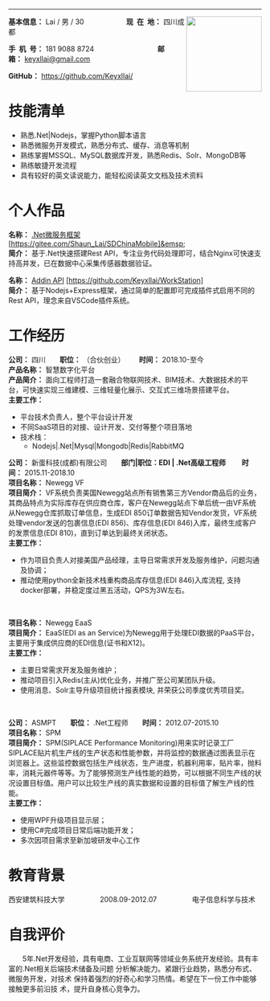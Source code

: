 
---
<div style="float:right">
    <img src="http://innomind-zj.smartbx.top/keyxllai.jpg" width="150">
</div>

**基本信息：** Lai / 男 / 30&emsp;&emsp;&emsp;&emsp;&emsp;&emsp;**现&ensp;在&ensp;地：** 四川成都

**手&ensp;机&ensp;号：** 181 9088 8724&emsp;&emsp;&emsp;&emsp;&emsp;&emsp;&emsp;&emsp;&emsp;**邮&emsp;&emsp;箱：** keyxllai@gmail.com


**GitHub：** https://github.com/Keyxllai/ 


<h1>技能清单</h1>


- 熟悉.Net|Nodejs，掌握Python脚本语言
- 熟悉微服务开发模式，熟悉分布式、缓存、消息等机制
- 熟练掌握MSSQL、MySQL数据库开发，熟悉Redis、Solr、MongoDB等
- 熟练敏捷开发流程
- 具有较好的英文读说能力，能轻松阅读英文文档及技术资料


<h1>个人作品</h1>

**名称：** [.Net微服务框架](https://gitee.com/Shaun_Lai/SDChinaMobile) [https://gitee.com/Shaun_Lai/SDChinaMobile]&emsp;&emsp;
<br/>
**简介：** 基于.Net快速搭建Rest API，专注业务代码处理即可，结合Nginx可快速支持高并发，已在数据中心采集传感器数据验证。

**名称：** [Addin API](https://github.com/Keyxllai/WorkStation) [https://github.com/Keyxllai/WorkStation]
<br/>
**简介：** 基于Nodejs+Express框架，通过简单的配置即可完成插件式启用不同的Rest API，理念来自VSCode插件系统。


<h1>工作经历</h1>

**公司：** 四川&emsp;&emsp;**职位：** （合伙创业）&emsp;&emsp;**时间：** 2018.10-至今
<br/>
**产品名称：** 智慧数字化平台
<br/>
**产品简介：** 面向工程师打造一套融合物联网技术、BIM技术、大数据技术的平台，可快速实现三维建模、三维轻量化展示、交互式三维场景搭建平台。
<br/>
**主要工作：**
 - 平台技术负责人，整个平台设计开发
 - 不同SaaS项目的对接、设计开发、交付等整个项目落地
 - 技术栈：
   - Nodejs|.Net|Mysql|Mongodb|Redis|RabbitMQ

**公司：** 新蛋科技(成都)有限公司&emsp;&emsp;**部门|职位：EDI | .Net高级工程师** &emsp;&emsp;**时间：** 2015.11-2018.10
<br/>
**项目名称：** Newegg VF
<br/>
**项目简介：** VF系统负责美国Newegg站点所有销售第三方Vendor商品后的业务，其商品特点为实际库存在供应商仓库，客户在Newegg站点下单后统一由VF系统从Newegg仓库抓取订单信息，生成EDI 850订单数据告知Vendor发货，VF系统处理vendor发送的包裹信息(EDI 856)、库存信息(EDI 846)入库，最终生成客户的发票信息(EDI 810)，直到订单达到最终关闭状态。
<br/>
**主要工作：**
 - 作为项目负责人对接美国产品经理，主导日常需求开发及服务维护，问题沟通及协调；
 - 推动使用python全新技术栈重构商品库存信息(EDI 846)入库流程, 支持docker部署，并稳定度过黑五活动，QPS为3W左右。

 <br/>

**项目名称：** Newegg EaaS
<br/>
**项目简介：** EaaS(EDI as an Service)为Newegg用于处理EDI数据的PaaS平台，主要用于集成供应商的EDI信息(证书和X12)。
<br/>
**主要工作：**
 - 主要日常需求开发及服务维护；
 - 推动项目引入Redis(主从)优化业务，并推广至公司某团队升级。
 - 使用消息、Solr主导升级项目统计报表模块,  并荣获公司季度优秀项目奖。

<br/>

**公司：** ASMPT&emsp;&emsp;**职位：** .Net工程师&emsp;&emsp;**时间：** 2012.07-2015.10
<br/>
**项目名称：** SPM
<br/>
**项目简介：** SPM(SIPLACE Performance Monitoring)用来实时记录工厂SIPLACE贴片机生产线的生产状态和性能参数，并将监控的数据通过图表显示在浏览器上。这些监控数据包括生产线状态，生产进度，机器利用率，贴片率，抛料率，消耗元器件等等。为了能够预测生产线性能的趋势，可以根据不同生产线的状况设置目标值。用户可以比较生产线的真实数据和设置的目标值了解生产线的性能。
<br/>
**主要工作：**
 - 使用WPF升级项目显示层；
 - 使用C#完成项目日常后端功能开发；
 - 多次因项目需求至新加坡研发中心工作

<h1>教育背景</h1>

西安建筑科技大学&emsp;&emsp;&emsp;&emsp;&emsp;2008.09-2012.07&emsp;&emsp;&emsp;&emsp;&emsp;电子信息科学与技术

<h1>自我评价</h1>

&emsp;&emsp;5年.Net开发经验，具有电商、工业互联网等领域业务系统开发经验。具有丰富的.Net相关后端技术储备及问题
分析解决能力。紧跟行业趋势，熟悉分布式、微服务开发，对技术
保持着强烈的好奇心和学习热情。希望在下一份工作中能够接触更多前沿技
术，提升自身核心竞争力。

